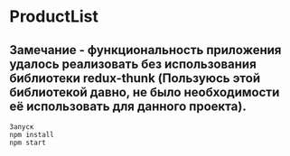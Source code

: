 # ProductList

## Замечание - функциональность приложения удалось реализовать без использования библиотеки redux-thunk (Пользуюсь этой библиотекой давно, не было необходимости её использовать для данного проекта).
```
Запуск 
npm install
npm start
```

